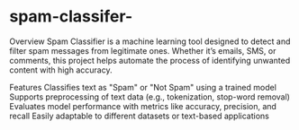 # spam-classifer-
Overview
Spam Classifier is a machine learning tool designed to detect and filter spam messages from legitimate ones. Whether it’s emails, SMS, or comments, this project helps automate the process of identifying unwanted content with high accuracy.

Features
Classifies text as "Spam" or "Not Spam" using a trained model
Supports preprocessing of text data (e.g., tokenization, stop-word removal)
Evaluates model performance with metrics like accuracy, precision, and recall
Easily adaptable to different datasets or text-based applications
